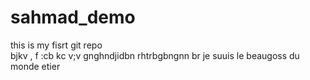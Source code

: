 # sahmad_demo
this is my fisrt git repo
<br>
bjkv , f :cb kc v;v
gnghndjidbn
rhtrbgbngnn
br
je suuis le beaugoss du monde etier